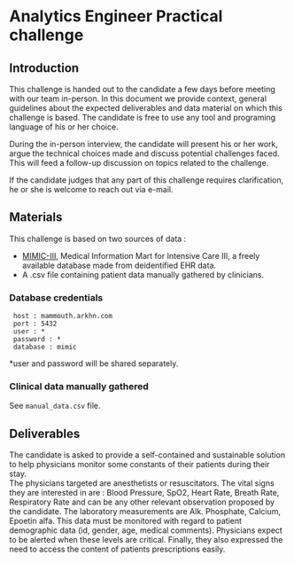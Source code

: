 # Analytics Engineer Practical challenge 

## Introduction
This challenge is handed out to the candidate a few days before meeting with our team in-person. 
In this document we provide context, general guidelines about the expected deliverables and data material on which this challenge is based. 
The candidate is free to use any tool and programing language of his or her choice. 

During the in-person interview, the candidate will present his or her work, argue the technical choices made
and discuss potential challenges faced. This will feed a follow-up discussion on topics related to the challenge.

If the candidate judges that any part of this challenge requires clarification, he or she is welcome to reach out via e-mail. 


## Materials 

This challenge is based on two sources of data : 
- [MIMIC-III](https://mimic.mit.edu/docs/iii/), Medical Information Mart for Intensive Care III, a freely available database made from deidentified EHR data. 
- A .csv file containing patient data manually gathered by clinicians.


### Database credentials 
``` 
 host : mammouth.arkhn.com
 port : 5432
 user : *
 password : * 
 database : mimic
 ```
*user and password will be shared separately. 

### Clinical data manually gathered
See ``manual_data.csv`` file. 


## Deliverables

The candidate is asked to provide a self-contained and sustainable solution to help physicians
monitor some constants of their patients during their stay.  
The physicians targeted are anesthetists or resuscitators.
The vital signs they are interested in are : Blood Pressure, SpO2, Heart Rate, Breath Rate, Respiratory Rate and can be any other relevant observation proposed by the candidate.
The laboratory measurements are Alk. Phosphate, Calcium, Epoetin alfa. 
This data must be monitored with regard to patient demographic data (id, gender, age, medical comments). 
Physicians expect to be alerted when these levels are critical. 
Finally, they also expressed the need to access the content of patients prescriptions easily. 